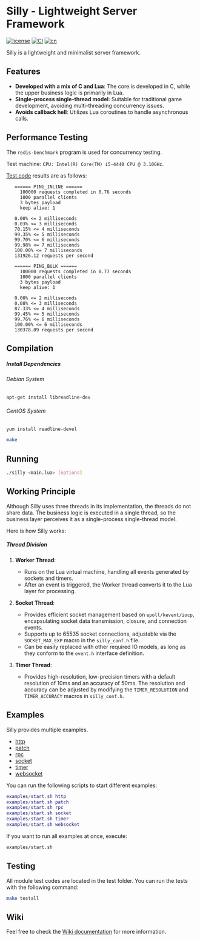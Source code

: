 # Silly - Lightweight Server Framework
[![license](https://img.shields.io/badge/license-MIT-brightgreen.svg?style=flat)](https://github.com/findstr/silly/blob/master/LICENSE)
[![CI](https://github.com/findstr/silly/actions/workflows/ci.yml/badge.svg)](https://github.com/findstr/silly/actions/workflows/ci.yml)
[![cn](https://img.shields.io/badge/lang-cn-red.svg)](./README.md)

Silly is a lightweight and minimalist server framework.

## Features

- **Developed with a mix of C and Lua**: The core is developed in C, while the upper business logic is primarily in Lua.
- **Single-process single-thread model**: Suitable for traditional game development, avoiding multi-threading concurrency issues.
- **Avoids callback hell**: Utilizes Lua coroutines to handle asynchronous calls.

## Performance Testing

The `redis-benchmark` program is used for concurrency testing.

Test machine: `CPU: Intel(R) Core(TM) i5-4440 CPU @ 3.10GHz`.

[Test code](https://github.com/findstr/silly/wiki/Benchmark) results are as follows:

```
   ====== PING_INLINE ======
     100000 requests completed in 0.76 seconds
     1000 parallel clients
     3 bytes payload
     keep alive: 1

   0.00% <= 2 milliseconds
   0.03% <= 3 milliseconds
   70.15% <= 4 milliseconds
   99.35% <= 5 milliseconds
   99.70% <= 6 milliseconds
   99.98% <= 7 milliseconds
   100.00% <= 7 milliseconds
   131926.12 requests per second

   ====== PING_BULK ======
     100000 requests completed in 0.77 seconds
     1000 parallel clients
     3 bytes payload
     keep alive: 1

   0.00% <= 2 milliseconds
   0.08% <= 3 milliseconds
   87.33% <= 4 milliseconds
   99.45% <= 5 milliseconds
   99.76% <= 6 milliseconds
   100.00% <= 6 milliseconds
   130378.09 requests per second
```

## Compilation

##### Install Dependencies

###### Debian System

```bash
apt-get install libreadline-dev
```

###### CentOS System

```bash
yum install readline-devel
```

```bash
make
```

## Running

```bash
./silly <main.lua> [options]
```

## Working Principle

Although Silly uses three threads in its implementation, the threads do not share data. The business logic is executed in a single thread, so the business layer perceives it as a single-process single-thread model.

Here is how Silly works:

##### Thread Division

1. **Worker Thread**:
   - Runs on the Lua virtual machine, handling all events generated by sockets and timers.
   - After an event is triggered, the Worker thread converts it to the Lua layer for processing.

2. **Socket Thread**:
   - Provides efficient socket management based on `epoll/kevent/iocp`, encapsulating socket data transmission, closure, and connection events.
   - Supports up to 65535 socket connections, adjustable via the `SOCKET_MAX_EXP` macro in the `silly_conf.h` file.
   - Can be easily replaced with other required IO models, as long as they conform to the `event.h` interface definition.

3. **Timer Thread**:
   - Provides high-resolution, low-precision timers with a default resolution of 10ms and an accuracy of 50ms. The resolution and accuracy can be adjusted by modifying the `TIMER_RESOLUTION` and `TIMER_ACCURACY` macros in `silly_conf.h`.

## Examples

Silly provides multiple examples.

- [http](examples/http.lua)
- [patch](examples/patch.lua)
- [rpc](examples/rpc.lua)
- [socket](examples/socket.lua)
- [timer](examples/timer.lua)
- [websocket](examples/websocket.lua)

You can run the following scripts to start different examples:

```lua
examples/start.sh http
examples/start.sh patch
examples/start.sh rpc
examples/start.sh socket
examples/start.sh timer
examples/start.sh websocket
```

If you want to run all examples at once, execute:

```bash
examples/start.sh
```

## Testing

All module test codes are located in the test folder. You can run the tests with the following command:

```bash
make testall
```

## Wiki
Feel free to check the [Wiki documentation](https://github.com/findstr/silly/wiki) for more information.